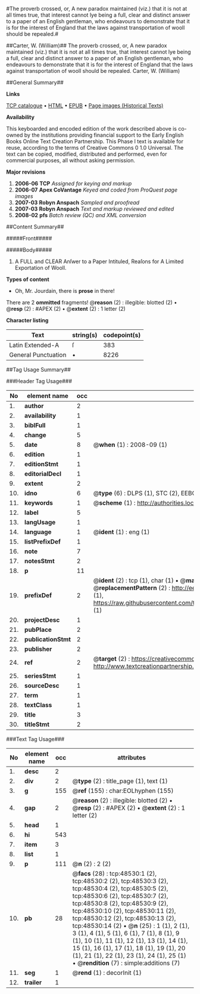 #The proverb crossed, or, A new paradox maintained (viz.) that it is not at all times true, that interest cannot lye being a full, clear and distinct answer to a paper of an English gentleman, who endeavours to demonstrate that it is for the interest of England that the laws against transportation of wooll should be repealed.#

##Carter, W. (William)##
The proverb crossed, or, A new paradox maintained (viz.) that it is not at all times true, that interest cannot lye being a full, clear and distinct answer to a paper of an English gentleman, who endeavours to demonstrate that it is for the interest of England that the laws against transportation of wooll should be repealed.
Carter, W. (William)

##General Summary##

**Links**

[TCP catalogue](http://www.ota.ox.ac.uk/tcp/)  • 
[HTML](http://tei.it.ox.ac.uk/tcp/Texts-HTML/free/A34/A34886.html)  • 
[EPUB](http://tei.it.ox.ac.uk/tcp/Texts-EPUB/free/A34/A34886.epub) • 
[Page images (Historical Texts)](https://data.historicaltexts.jisc.ac.uk/view?pubId=eebo-11747027e&pageId=eebo-11747027e-48530-1)

**Availability**

This keyboarded and encoded edition of the
	       work described above is co-owned by the institutions
	       providing financial support to the Early English Books
	       Online Text Creation Partnership. This Phase I text is
	       available for reuse, according to the terms of Creative
	       Commons 0 1.0 Universal. The text can be copied,
	       modified, distributed and performed, even for
	       commercial purposes, all without asking permission.

**Major revisions**

1. __2006-06__ __TCP__ *Assigned for keying and markup*
1. __2006-07__ __Apex CoVantage__ *Keyed and coded from ProQuest page images*
1. __2007-03__ __Robyn Anspach__ *Sampled and proofread*
1. __2007-03__ __Robyn Anspach__ *Text and markup reviewed and edited*
1. __2008-02__ __pfs__ *Batch review (QC) and XML conversion*

##Content Summary##

#####Front#####

#####Body#####

1. A FULL and CLEAR Anſwer to a Paper Intituled, Reaſons for A Limited Exportation of Wooll.

**Types of content**

  * Oh, Mr. Jourdain, there is **prose** in there!

There are 2 **ommitted** fragments! 
 @__reason__ (2) : illegible: blotted (2)  •  @__resp__ (2) : #APEX (2)  •  @__extent__ (2) : 1 letter (2)

**Character listing**


|Text|string(s)|codepoint(s)|
|---|---|---|
|Latin Extended-A|ſ|383|
|General Punctuation|•|8226|

##Tag Usage Summary##

###Header Tag Usage###

|No|element name|occ|attributes|
|---|---|---|---|
|1.|__author__|2||
|2.|__availability__|1||
|3.|__biblFull__|1||
|4.|__change__|5||
|5.|__date__|8| @__when__ (1) : 2008-09 (1)|
|6.|__edition__|1||
|7.|__editionStmt__|1||
|8.|__editorialDecl__|1||
|9.|__extent__|2||
|10.|__idno__|6| @__type__ (6) : DLPS (1), STC (2), EEBO-CITATION (1), OCLC (1), VID (1)|
|11.|__keywords__|1| @__scheme__ (1) : http://authorities.loc.gov/ (1)|
|12.|__label__|5||
|13.|__langUsage__|1||
|14.|__language__|1| @__ident__ (1) : eng (1)|
|15.|__listPrefixDef__|1||
|16.|__note__|7||
|17.|__notesStmt__|2||
|18.|__p__|11||
|19.|__prefixDef__|2| @__ident__ (2) : tcp (1), char (1)  •  @__matchPattern__ (2) : ([0-9\-]+):([0-9IVX]+) (1), (.+) (1)  •  @__replacementPattern__ (2) : http://eebo.chadwyck.com/downloadtiff?vid=$1&page=$2 (1), https://raw.githubusercontent.com/textcreationpartnership/Texts/master/tcpchars.xml#$1 (1)|
|20.|__projectDesc__|1||
|21.|__pubPlace__|2||
|22.|__publicationStmt__|2||
|23.|__publisher__|2||
|24.|__ref__|2| @__target__ (2) : https://creativecommons.org/publicdomain/zero/1.0/ (1), http://www.textcreationpartnership.org/docs/. (1)|
|25.|__seriesStmt__|1||
|26.|__sourceDesc__|1||
|27.|__term__|1||
|28.|__textClass__|1||
|29.|__title__|3||
|30.|__titleStmt__|2||


###Text Tag Usage###

|No|element name|occ|attributes|
|---|---|---|---|
|1.|__desc__|2||
|2.|__div__|2| @__type__ (2) : title_page (1), text (1)|
|3.|__g__|155| @__ref__ (155) : char:EOLhyphen (155)|
|4.|__gap__|2| @__reason__ (2) : illegible: blotted (2)  •  @__resp__ (2) : #APEX (2)  •  @__extent__ (2) : 1 letter (2)|
|5.|__head__|1||
|6.|__hi__|543||
|7.|__item__|3||
|8.|__list__|1||
|9.|__p__|111| @__n__ (2) : 2 (2)|
|10.|__pb__|28| @__facs__ (28) : tcp:48530:1 (2), tcp:48530:2 (2), tcp:48530:3 (2), tcp:48530:4 (2), tcp:48530:5 (2), tcp:48530:6 (2), tcp:48530:7 (2), tcp:48530:8 (2), tcp:48530:9 (2), tcp:48530:10 (2), tcp:48530:11 (2), tcp:48530:12 (2), tcp:48530:13 (2), tcp:48530:14 (2)  •  @__n__ (25) : 1 (1), 2 (1), 3 (1), 4 (1), 5 (1), 6 (1), 7 (1), 8 (1), 9 (1), 10 (1), 11 (1), 12 (1), 13 (1), 14 (1), 15 (1), 16 (1), 17 (1), 18 (1), 19 (1), 20 (1), 21 (1), 22 (1), 23 (1), 24 (1), 25 (1)  •  @__rendition__ (7) : simple:additions (7)|
|11.|__seg__|1| @__rend__ (1) : decorInit (1)|
|12.|__trailer__|1||
